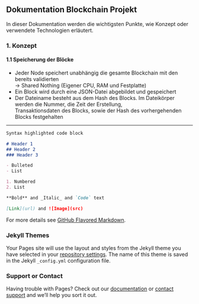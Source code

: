 ## Dokumentation Blockchain Projekt

In dieser Dokumentation werden die wichtigsten Punkte, wie Konzept oder verwendete Technologien erläutert.

### 1. Konzept

#### 1.1 Speicherung der Blöcke

- Jeder Node speichert unabhängig die gesamte Blockchain mit den bereits validierten\
  -> Shared Nothing (Eigener CPU, RAM und Festplatte)
- Ein Block wird durch eine JSON-Datei abgebildet und gespeichert
- Der Dateiname besteht aus dem Hash des Blocks. Im Dateikörper werden die Nummer, die Zeit der Erstellung,\
  Transaktionsdaten des Blocks, sowie der Hash des vorhergehenden Blocks festgehalten



------------------------------------------------------

```markdown
Syntax highlighted code block

# Header 1
## Header 2
### Header 3

- Bulleted
- List

1. Numbered
2. List

**Bold** and _Italic_ and `Code` text

[Link](url) and ![Image](src)
```

For more details see [GitHub Flavored Markdown](https://guides.github.com/features/mastering-markdown/).

### Jekyll Themes

Your Pages site will use the layout and styles from the Jekyll theme you have selected in your [repository settings](https://github.com/TimmMoetz/blockchain-lab/settings/pages). The name of this theme is saved in the Jekyll `_config.yml` configuration file.

### Support or Contact

Having trouble with Pages? Check out our [documentation](https://docs.github.com/categories/github-pages-basics/) or [contact support](https://support.github.com/contact) and we’ll help you sort it out.
